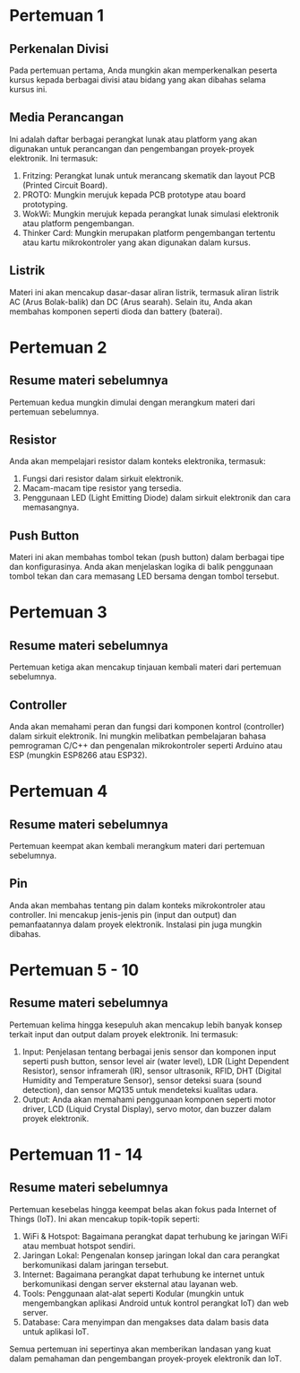 # Pertemuan 1
## Perkenalan Divisi
Pada pertemuan pertama, Anda mungkin akan memperkenalkan peserta kursus kepada berbagai divisi atau bidang yang akan dibahas selama kursus ini.

## Media Perancangan
Ini adalah daftar berbagai perangkat lunak atau platform yang akan digunakan untuk perancangan dan pengembangan proyek-proyek elektronik. Ini termasuk:
1. Fritzing: Perangkat lunak untuk merancang skematik dan layout PCB (Printed Circuit Board).
2. PROTO: Mungkin merujuk kepada PCB prototype atau board prototyping.
3. WokWi: Mungkin merujuk kepada perangkat lunak simulasi elektronik atau platform pengembangan.
4. Thinker Card: Mungkin merupakan platform pengembangan tertentu atau kartu mikrokontroler yang akan digunakan dalam kursus.

## Listrik
Materi ini akan mencakup dasar-dasar aliran listrik, termasuk aliran listrik AC (Arus Bolak-balik) dan DC (Arus searah). Selain itu, Anda akan membahas komponen seperti dioda dan battery (baterai).

# Pertemuan 2
## Resume materi sebelumnya
Pertemuan kedua mungkin dimulai dengan merangkum materi dari pertemuan sebelumnya.

## Resistor
Anda akan mempelajari resistor dalam konteks elektronika, termasuk:
1. Fungsi dari resistor dalam sirkuit elektronik.
2. Macam-macam tipe resistor yang tersedia.
3. Penggunaan LED (Light Emitting Diode) dalam sirkuit elektronik dan cara memasangnya.

## Push Button
Materi ini akan membahas tombol tekan (push button) dalam berbagai tipe dan konfigurasinya. Anda akan menjelaskan logika di balik penggunaan tombol tekan dan cara memasang LED bersama dengan tombol tersebut.

# Pertemuan 3
## Resume materi sebelumnya
Pertemuan ketiga akan mencakup tinjauan kembali materi dari pertemuan sebelumnya.

## Controller
Anda akan memahami peran dan fungsi dari komponen kontrol (controller) dalam sirkuit elektronik. Ini mungkin melibatkan pembelajaran bahasa pemrograman C/C++ dan pengenalan mikrokontroler seperti Arduino atau ESP (mungkin ESP8266 atau ESP32).

# Pertemuan 4
## Resume materi sebelumnya
Pertemuan keempat akan kembali merangkum materi dari pertemuan sebelumnya.

## Pin
Anda akan membahas tentang pin dalam konteks mikrokontroler atau controller. Ini mencakup jenis-jenis pin (input dan output) dan pemanfaatannya dalam proyek elektronik. Instalasi pin juga mungkin dibahas.

# Pertemuan 5 - 10
## Resume materi sebelumnya
Pertemuan kelima hingga kesepuluh akan mencakup lebih banyak konsep terkait input dan output dalam proyek elektronik. Ini termasuk:
1. Input: Penjelasan tentang berbagai jenis sensor dan komponen input seperti push button, sensor level air (water level), LDR (Light Dependent Resistor), sensor inframerah (IR), sensor ultrasonik, RFID, DHT (Digital Humidity and Temperature Sensor), sensor deteksi suara (sound detection), dan sensor MQ135 untuk mendeteksi kualitas udara.
2. Output: Anda akan memahami penggunaan komponen seperti motor driver, LCD (Liquid Crystal Display), servo motor, dan buzzer dalam proyek elektronik.

# Pertemuan 11 - 14
## Resume materi sebelumnya
Pertemuan kesebelas hingga keempat belas akan fokus pada Internet of Things (IoT). Ini akan mencakup topik-topik seperti:
1. WiFi & Hotspot: Bagaimana perangkat dapat terhubung ke jaringan WiFi atau membuat hotspot sendiri.
2. Jaringan Lokal: Pengenalan konsep jaringan lokal dan cara perangkat berkomunikasi dalam jaringan tersebut.
3. Internet: Bagaimana perangkat dapat terhubung ke internet untuk berkomunikasi dengan server eksternal atau layanan web.
4. Tools: Penggunaan alat-alat seperti Kodular (mungkin untuk mengembangkan aplikasi Android untuk kontrol perangkat IoT) dan web server.
5. Database: Cara menyimpan dan mengakses data dalam basis data untuk aplikasi IoT.

Semua pertemuan ini sepertinya akan memberikan landasan yang kuat dalam pemahaman dan pengembangan proyek-proyek elektronik dan IoT.